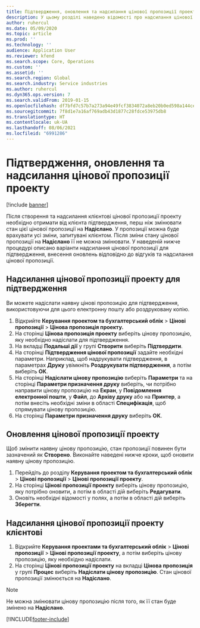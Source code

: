 ```yaml
---
title: Підтвердження, оновлення та надсилання цінової пропозиції проекту
description: У цьому розділі наведено відомості про надсилання цінової пропозиції клієнту для підтвердження, її змінення на основі зворотного зв'язку та подальше повторне надсилання цінової пропозиції.
author: ruhercul
ms.date: 05/09/2020
ms.topic: article
ms.prod: ''
ms.technology: ''
audience: Application User
ms.reviewer: kfend
ms.search.scope: Core, Operations
ms.custom: ''
ms.assetid: ''
ms.search.region: Global
ms.search.industry: Service industries
ms.author: ruhercul
ms.dyn365.ops.version: 7
ms.search.validFrom: 2019-01-15
ms.openlocfilehash: df7bfd7c57b7a273a94e49fcf3834072a8eb20b0ed598a144cefaff41e28a431
ms.sourcegitcommit: 7f8d1e7a16af769adb43d1877c28fdce53975db8
ms.translationtype: HT
ms.contentlocale: uk-UA
ms.lasthandoff: 08/06/2021
ms.locfileid: "6991286"
---
```

# <a name="confirm-update-and-send-a-project-quotation"></a>Підтвердження, оновлення та надсилання цінової пропозиції проекту

[!include [banner](../includes/banner.md)]

Після створення та надсилання клієнтові цінової пропозиції проекту необхідно отримати від клієнта підтвердження, перш ніж змінювати стан цієї цінової пропозиції на **Надіслано**. У пропозиції можна буде врахувати усі зміни, запитувані клієнтом. Після зміни стану цінової пропозиції на **Надіслано** її не можна змінювати. У наведеній нижче процедурі описано варіанти надсилання цінової пропозиції для підтвердження, внесення оновлень відповідно до відгуків та надсилання цінової пропозиції.

## <a name="send-a-project-quotation-confirmation"></a>Надсилання цінової пропозиції проекту для підтвердження  

Ви можете надіслати наявну цінові пропозицію для підтвердження, використовуючи для цього електронну пошту або роздруковану копію. 

1. Відкрийте **Керування проектом та бухгалтерський облік** > **Цінові пропозиції** > **Цінова пропозиція проекту.** 
2. На сторінці **Цінова пропозиція проекту** виберіть цінову пропозицію, яку необхідно надіслати для підтвердження. 
3. На вкладці **Подальші дії** у групі **Створити** виберіть **Підтвердити**. 
4. На сторінці **Підтвердження цінової пропозиції** задайте необхідні параметри. Наприклад, щоб надрукувати підтвердження, в параметрах **Друку** увімкніть **Роздрукувати підтвердження**, а потім виберіть **ОК**.
5. На сторінці **Надіслати цінову пропозицію** виберіть **Параметри** та на сторінці **Параметри призначення друку** виберіть, чи потрібно направити цінову пропозицію на **Екран**, у **Повідомлення електронної пошти**, у **Файл**, до **Архіву друку** або на **Принтер**, а потім внесіть необхідні зміни в області **Специфікація**, щоб спрямувати цінову пропозицію.
6. На сторінці **Параметри призначення друку** виберіть **OK**.  

## <a name="update-a-project-quotation"></a>Оновлення цінової пропозиції проекту

Щоб змінити наявну цінову пропозицію, стан пропозиції повинен бути зазначений як **Створено**. Виконайте наведені нижче кроки, щоб оновити наявну цінову пропозицію. 

1. Перейдіть до розділу **Керування проектом та бухгалтерський облік** > **Цінові пропозиції** > **Цінові пропозиції проекту**.
2. На сторінці **Цінові пропозиції проекту** виберіть цінову пропозицію, яку потрібно оновити, а потім в області дій виберіть **Редагувати**.
3. Оновіть необхідні відомості у полях, а потім в області дій виберіть **Зберегти**.  

## <a name="send-a-project-quotation-to-a-customer"></a>Надсилання цінової пропозиції проекту клієнтові 

1. Відкрийте **Керування проектами та бухгалтерський облік** > **Цінові пропозиції** > **Цінові пропозиції проекту**, а потім виберіть цінову пропозицію, яку необхідно надіслати.
2. На сторінці **Цінові пропозиції проекту** на вкладці **Цінова пропозиція** у групі **Процес** виберіть **Надіслати цінову пропозицію**. Стан цінової пропозиції змінюється на **Надіслано**.

> [!NOTE]
> Не можна змінювати цінову пропозицію після того, як її стан буде змінено на **Надіслано**.


[!INCLUDE[footer-include](../includes/footer-banner.md)]